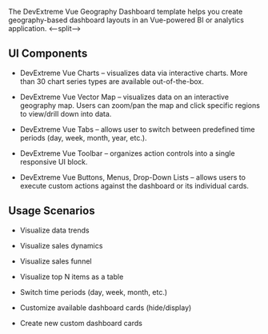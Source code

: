 The DevExtreme Vue Geography Dashboard template helps you create geography-based dashboard layouts in an Vue-powered BI or analytics application. 
<--split-->

## UI Components  

- DevExtreme Vue Charts – visualizes data via interactive charts. More than 30 chart series types are available out-of-the-box. 

- DevExtreme Vue Vector Map – visualizes data on an interactive geography map. Users can zoom/pan the map and click specific regions to view/drill down into data. 

- DevExtreme Vue Tabs – allows user to switch between predefined time periods (day, week, month, year, etc.).  

- DevExtreme Vue Toolbar – organizes action controls into a single responsive UI block. 

- DevExtreme Vue Buttons, Menus, Drop-Down Lists – allows users to execute custom actions against the dashboard or its individual cards. 

## Usage Scenarios 

- Visualize data trends  

- Visualize sales dynamics 

- Visualize sales funnel 

- Visualize top N items as a table 

- Switch time periods (day, week, month, etc.)  

- Customize available dashboard cards (hide/display) 

- Create new custom dashboard cards 